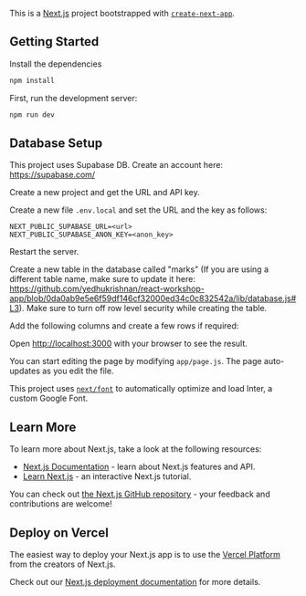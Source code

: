 This is a [Next.js](https://nextjs.org/) project bootstrapped with [`create-next-app`](https://github.com/vercel/next.js/tree/canary/packages/create-next-app).

## Getting Started

Install the dependencies

```bash
npm install
```

First, run the development server:

```bash
npm run dev
```

## Database Setup

This project uses Supabase DB. Create an account here: https://supabase.com/

Create a new project and get the URL and API key.

Create a new file `.env.local` and set the URL and the key as follows:

```
NEXT_PUBLIC_SUPABASE_URL=<url>
NEXT_PUBLIC_SUPABASE_ANON_KEY=<anon_key>
```

Restart the server.

Create a new table in the database called "marks" (If you are using a different table name, make sure to update it here: https://github.com/yedhukrishnan/react-workshop-app/blob/0da0ab9e5e6f59df146cf32000ed34c0c832542a/lib/database.js#L3). Make sure to turn off row level security while creating the table.

Add the following columns and create a few rows if required:







Open [http://localhost:3000](http://localhost:3000) with your browser to see the result.

You can start editing the page by modifying `app/page.js`. The page auto-updates as you edit the file.

This project uses [`next/font`](https://nextjs.org/docs/basic-features/font-optimization) to automatically optimize and load Inter, a custom Google Font.

## Learn More

To learn more about Next.js, take a look at the following resources:

- [Next.js Documentation](https://nextjs.org/docs) - learn about Next.js features and API.
- [Learn Next.js](https://nextjs.org/learn) - an interactive Next.js tutorial.

You can check out [the Next.js GitHub repository](https://github.com/vercel/next.js/) - your feedback and contributions are welcome!

## Deploy on Vercel

The easiest way to deploy your Next.js app is to use the [Vercel Platform](https://vercel.com/new?utm_medium=default-template&filter=next.js&utm_source=create-next-app&utm_campaign=create-next-app-readme) from the creators of Next.js.

Check out our [Next.js deployment documentation](https://nextjs.org/docs/deployment) for more details.
